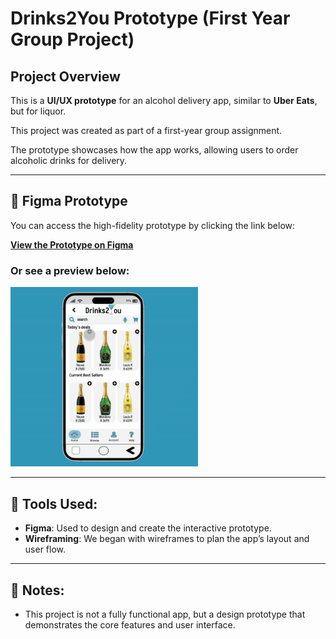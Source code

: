 # Drinks2You Prototype (First Year Group Project)

## Project Overview  
This is a **UI/UX prototype** for an alcohol delivery app, similar to **Uber Eats**, but for liquor. 

This project was created as part of a first-year group assignment. 

The prototype showcases how the app works, allowing users to order alcoholic drinks for delivery.

---

## 🎨 Figma Prototype  
You can access the high-fidelity prototype by clicking the link below:

[**View the Prototype on Figma**](https://rebrand.ly/Drinks2You)

### Or see a preview below:

<div>
    <a href="https://rebrand.ly/Drinks2You">
      <img style="max-width:300px; max-height:150px:" src="https://github.com/Liye07/Drinks2You/blob/b1bb17cde41ee9c4178920eb940503472f4dd823/Drinks2YouPrototype.gif?raw=true">
    </a>
</div>

---

## 🔧 Tools Used:
- **Figma**: Used to design and create the interactive prototype.
- **Wireframing**: We began with wireframes to plan the app’s layout and user flow.

---

## 📌 Notes:
- This project is not a fully functional app, but a design prototype that demonstrates the core features and user interface.
